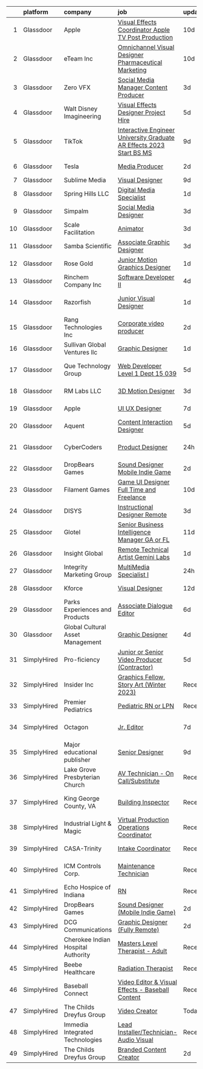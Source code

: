 

|    | platform    | company                            | job                                                                                                                                                                                                                                                                                                                                                                                                                                                                                                                                                                                                                                                                                                                                                                                                                                                                                                                                                                                                                                                                                                                                                                                                                                                                                                                                                                         | update_time   | location                 |
|---:|:------------|:-----------------------------------|:----------------------------------------------------------------------------------------------------------------------------------------------------------------------------------------------------------------------------------------------------------------------------------------------------------------------------------------------------------------------------------------------------------------------------------------------------------------------------------------------------------------------------------------------------------------------------------------------------------------------------------------------------------------------------------------------------------------------------------------------------------------------------------------------------------------------------------------------------------------------------------------------------------------------------------------------------------------------------------------------------------------------------------------------------------------------------------------------------------------------------------------------------------------------------------------------------------------------------------------------------------------------------------------------------------------------------------------------------------------------------|:--------------|:-------------------------|
|  1 | Glassdoor   | Apple                              | [Visual Effects Coordinator  Apple TV  Post Production](https://www.glassdoor.com/partner/jobListing.htm?pos=130&ao=1136043&s=58&guid=0000018373737fcaa67b23d74d174d90&src=GD_JOB_AD&t=SR&vt=w&cs=1_52cee8a4&cb=1664089293113&jobListingId=1008139502844&jrtk=3-0-1gdpn6vvejooq801-1gdpn6vvuj4jq800-22323a1b7e6276c5-)                                                                                                                                                                                                                                                                                                                                                                                                                                                                                                                                                                                                                                                                                                                                                                                                                                                                                                                                                                                                                                                      | 10d           | Culver City, CA          |
|  2 | Glassdoor   | eTeam Inc                          | [Omnichannel Visual Designer   Pharmaceutical Marketing](https://www.glassdoor.com/partner/jobListing.htm?pos=121&ao=1110586&s=58&guid=0000018373737fcaa67b23d74d174d90&src=GD_JOB_AD&t=SR&vt=w&ea=1&cs=1_2078489f&cb=1664089293110&jobListingId=1008139105673&cpc=9908D8D4413DBB8A&jrtk=3-0-1gdpn6vvejooq801-1gdpn6vvuj4jq800-92b3f192d83aed15--6NYlbfkN0Dtmpfj98iB4C0jJJOWen3Era3IQfJzNZ4PFwBIKpo80E20bU78zJ3qEgsYTK5DSPwNM_fAAlETzI9YDwMGIvo0KnOEfMcFs_S5rb6M-9yiNug0eFbtswLiBF6U_sJrgVtKgsx9Tl4lzWVVGh7XLWjkioVDMsn_MH1i-xydWPvQramTELJHIFdh5MriY-qIXfCYs_93ONBG989T84BBzU09rp_PqGsqCW9E5TPLhusqYRaKocl7GXlv9MzMqHIWqHBYv4om6FxyUL92dCbjJajBUAkfZOe7gNw6DynXwhCxSKwvqE8ygIW-ZBGLm9oRhz71XTaMYu7dY4mYhYECcUZ9Dh0KtJiJiaU6hS6qF7tyZbZeFi-zDgVQwK8L7-z-Ds-UdXcF8zvExDVor0Le1CaVL6BrpOoNgc2-XGyE6es-miM1ZuPqeTSrOWmv7oNV0tt4f_hpUWmBfHuKODXqd_OEDL9tSFDtK7pamoQelCL_Vf_V-OuUa6WOi2douRL9yfrGcXzYKfrEJyJouLw2-50i32FYG52gRl-K-IO3zFOcglAT9-MOeEWI)                                                                                                                                                                                                                                                                                                                                                                                                                           | 10d           | Remote                   |
|  3 | Glassdoor   | Zero VFX                           | [Social Media Manager   Content Producer](https://www.glassdoor.com/partner/jobListing.htm?pos=110&ao=1110586&s=58&guid=0000018373737fcaa67b23d74d174d90&src=GD_JOB_AD&t=SR&vt=w&ea=1&cs=1_bb873ada&cb=1664089293108&jobListingId=1008153877551&cpc=0C139D4CAD5A6DB2&jrtk=3-0-1gdpn6vvejooq801-1gdpn6vvuj4jq800-4379c146128630cd--6NYlbfkN0CQxMrQWfeNkG-0U9ETfmofhchil9JqTbxZ7krcXEjnmHXoLnwSvuwup3tNQTu5Q-xMVUTlDu-Pkl_KiMSMPIm3vW5Wux5Em5zbvPNDoQ7YDYpKtsIB5ckZ5LpWhTIghEMqb5FeQXzOY_57AfO8r3jXcB37VXOOIeybCF37rfYzivjZcOb6dtLEMjWgOIvWw6Lp3d1wJ1Naz36OoDIcDvPFz1LmALx9M0lN-xC84Eji3jUK04h2zBsROorQCASKLAFdiUvCGNwxaOHpl0OEaKvtGqNASIJFHnKRchA75UJoDhqPsC-rSB8Op1Av-Q-k58dnHilsjmW6BEc6IpMzAqmPmsO_jJOaVpUW2_EwaNwJtYsTRzEtRMUU6hDkIf1VBgHQvYMjLP1mLGvdAQhh3kydMt0fjweTFGy2QDXhy0c5zbQwN42KYiHi3jtGfbnu81wa713U0pLKXYsRpg2wY1lTzlqG1PcFvSjv715oZUFlQpFsYA9w4I7C2uzusGINJwUusUtxWa3tPugfg-UMPtdy)                                                                                                                                                                                                                                                                                                                                                                                                                                                                          | 3d            | Boston, MA               |
|  4 | Glassdoor   | Walt Disney Imagineering           | [Visual Effects Designer  Project Hire](https://www.glassdoor.com/partner/jobListing.htm?pos=106&ao=1110586&s=58&guid=0000018373737fcaa67b23d74d174d90&src=GD_JOB_AD&t=SR&vt=w&cs=1_98f2457b&cb=1664089293108&jobListingId=1008149797574&cpc=A65DF3A704A48F9B&jrtk=3-0-1gdpn6vvejooq801-1gdpn6vvuj4jq800-08734edc98213cb1--6NYlbfkN0DAFTyt7pbDCC2JPO79CSdi1dIb81yjczP5qsKcZIxgiYm3-7g-689UDqHItQTwke_1iYTX3ZIPK_p2U2SmgmUPBBM1sa_qXvgZ_RYurdh-p181xA1JoYNLkPfGMQHG5B88g_mdJRiIFx_NMvbfZ-lZTnWrzYvFT_WOEZ3HB8NRDM_1XRqp-i4zCP6fVGkVIC5km8hFM8SN520W0XcqnzErIlHX0ac_oCHagfxp1RHlYu5UiAry5zFpdhO-p7kZtV_3KKJroiaVVZxDv5o4M23RbUU0RvdxgYnF_f0oN7ugNONwKA4SIia2kxXVZ0a7r4M_9OwaI7ohi2sHpJN6BlTnZM_7UjoAJvoK5WkxD32avCL0Yk8LX6nFArz0vTRduzj9D-P_FSCaIIV6pnw9R2O3Kv7fOyF1fZlKEExWPOdhelJ9e-FwMk-8G1W0ijKT-vc%3D)                                                                                                                                                                                                                                                                                                                                                                                                                                                                                                                                                                   | 5d            | Glendale, CA             |
|  5 | Glassdoor   | TikTok                             | [Interactive Engineer  University Graduate  AR Effects   2023 Start  BS MS ](https://www.glassdoor.com/partner/jobListing.htm?pos=128&ao=1136043&s=58&guid=0000018373737fcaa67b23d74d174d90&src=GD_JOB_AD&t=SR&vt=w&cs=1_615b763b&cb=1664089293110&jobListingId=1008142308755&jrtk=3-0-1gdpn6vvejooq801-1gdpn6vvuj4jq800-757d300693679aab-)                                                                                                                                                                                                                                                                                                                                                                                                                                                                                                                                                                                                                                                                                                                                                                                                                                                                                                                                                                                                                                 | 9d            | Los Angeles, CA          |
|  6 | Glassdoor   | Tesla                              | [Media Producer](https://www.glassdoor.com/partner/jobListing.htm?pos=114&ao=1110586&s=58&guid=0000018373737fcaa67b23d74d174d90&src=GD_JOB_AD&t=SR&vt=w&cs=1_c2d63549&cb=1664089293109&jobListingId=1008157141520&cpc=2CAED5C921A5F994&jrtk=3-0-1gdpn6vvejooq801-1gdpn6vvuj4jq800-0df4fb147976efe4--6NYlbfkN0BkX03mv_qGbDFMol2YHqLRvzzvm2LmpzMO_FcYL_FtJlnJTzsjtFTdelRG5HbGrIeCZP9oCSI6IqtBs2ruxbz45Pm7QVGA6D9vh0QEizROEDP9zAkUCz75NxgvgT6qwmqzmH6MLRiu-hZ3oij6YkoHDMVnGg3Ss2DeFtr5oHDZSMe474VpN5u8jdWtUamzoBVIxWT_G0zkFw6OfBncJFadIofPNg2YdwVWuEoofRUd32Cnq_x_rBPNUvfkbgbOoryLcp4edqfUYID9wS6iKNHusZqH0lZRBRpX2subDhJYtZ3Db_QS1xa-slSDVXdyx3DsVfLQq318W7tr_JH0rEQ24ZOqrsXxopQoJZfnB4095bwfXN_UU7fQexfCKIe8WS6jQ4bK00L1tdGqM5kLXWYk4Jt-7jOGZz3znAeraGzO4Mq2zATUXsjNrHmCyA1FbTi0L-4HqsRS2d3LKzPPocAqC02Ka2_VdosEa_MZrjvT6A%3D%3D)                                                                                                                                                                                                                                                                                                                                                                                                                                                                                                                                            | 2d            | Fremont, CA              |
|  7 | Glassdoor   | Sublime Media                      | [Visual Designer](https://www.glassdoor.com/partner/jobListing.htm?pos=129&ao=1136043&s=58&guid=0000018373737fcaa67b23d74d174d90&src=GD_JOB_AD&t=SR&vt=w&ea=1&cs=1_57171e42&cb=1664089293110&jobListingId=1008141336581&jrtk=3-0-1gdpn6vvejooq801-1gdpn6vvuj4jq800-7feb6f564a307946-)                                                                                                                                                                                                                                                                                                                                                                                                                                                                                                                                                                                                                                                                                                                                                                                                                                                                                                                                                                                                                                                                                       | 9d            | Remote                   |
|  8 | Glassdoor   | Spring Hills  LLC                  | [Digital Media Specialist](https://www.glassdoor.com/partner/jobListing.htm?pos=111&ao=1110586&s=58&guid=0000018373737fcaa67b23d74d174d90&src=GD_JOB_AD&t=SR&vt=w&ea=1&cs=1_28d901d6&cb=1664089293109&jobListingId=1008158776054&cpc=9DC6E4D8324653EE&jrtk=3-0-1gdpn6vvejooq801-1gdpn6vvuj4jq800-4f2ab663d283052c--6NYlbfkN0DCQGkl4yjBXQKrkxms2b6Fc-bGq20qQYP0jT7C5xLs0oAdPAWnnKEPQa6nstvJMIVMRtrAK5anaKJaafNGs5ZPP5woMHrf6GgsgYSfi-Lgj80o0jnWJ0ZfE2c5MZOMpIaT2sHYx1QvebypAMnBwcgJCKaEVoR6d_d7QvgmYMFy1CfgO_Parcmhu3BCfqfHNstVfLC-8mhj4BElJQZeTTO6-zQ4uwI3nPz9X-4AnzbGqfadZ69YxXqico6HdBleSi3gvMZE2l6Uq5XFdunkmhGjmzSCXXkGaPVkF3l1d5ClkQEiGxUjQD5HnPq08fhnmlWVAX7CXUxlwNJkhsn4K2lYSfTdtRc2AFBCR2wHExiIa239OHiKcU3oTO8nbXnbnFhVlZKNGqtv89kZDhY56ATnLw2wuP3xmhPxSUtaE9YQgcYI7YC_Fb6-vwBXSiQIYQQUEbXITleuZCtqHrLCk6o22ZyKzSdTfdmChws3wLV3O6d0MaUExFy4axPbX35WMW_puRXRP5gqnbarfpHvq8Kp4qWi8mqUtybpQCOLVrKmNQ%3D%3D)                                                                                                                                                                                                                                                                                                                                                                                                                                                             | 1d            | Remote                   |
|  9 | Glassdoor   | Simpalm                            | [Social Media Designer](https://www.glassdoor.com/partner/jobListing.htm?pos=115&ao=1110586&s=58&guid=0000018373737fcaa67b23d74d174d90&src=GD_JOB_AD&t=SR&vt=w&cs=1_9c256984&cb=1664089293109&jobListingId=1008154093263&cpc=F4EED0218A761C36&jrtk=3-0-1gdpn6vvejooq801-1gdpn6vvuj4jq800-8033258d13b4f54a--6NYlbfkN0A5_CZTeAtz3kOtxEKT8EXy2wheS-5sh6-eDUvXGvBqHzlUF1AGTlUbyxKlbFF4E844SRTgHgMPu8KJtz7DIOuGXCAcIho7mbP7KiJebUZzKecYbHnXPLSweYvdGDLdpDb2yy11XeJIXAKSpb7xy560AiPtZ5llt2zy-ZvAJzCHgIXGJgSBQ_bS5uk6IPZjWJGjna4P8pjZnWtK5m-WdtAE-4tZqoPowQhCeEn9h1NjgZkPp3FwOGUGxH_7sBjw5VZW2xuPuRSUgil6n-T0bKCzMb_UjMPA1P9un0WEF7fLVX43xSMRVe31KeTAk3xn71VWxZ3qyeO6FDQpaGc2vAKm8zn7aOyEZDX4_sw7VNXnr3hJVDoAzF4oKbC5ySnWRLojcSBdaBRhx238CXGiC8ylXJB1LMENWzg-kYNZxYs57RhfFro5OurULmXkyBD2l8xyrWB66MT_xAUwStkmd-QLq9PdqtB593sCrYfXPCFw9AUXundUu7rwTAfHTyEKDN9yf3Pf6hwWKarIot_OZwVa5knp7sdwT35HULa9H0cjohOFyJalwyldOHpWlEjZWXg%3D)                                                                                                                                                                                                                                                                                                                                                                                                                                                   | 3d            | Remote                   |
| 10 | Glassdoor   | Scale Facilitation                 | [Animator](https://www.glassdoor.com/partner/jobListing.htm?pos=105&ao=1110586&s=58&guid=0000018373737fcaa67b23d74d174d90&src=GD_JOB_AD&t=SR&vt=w&ea=1&cs=1_8f3eeb2d&cb=1664089293108&jobListingId=1008154653728&cpc=CBEBA1A9D941894A&jrtk=3-0-1gdpn6vvejooq801-1gdpn6vvuj4jq800-5ac7cae2180dfc79--6NYlbfkN0BwfDwoCjxOAsVF6va36C4e5uetzN_UB3xM3zcSb8136W7CUHdTyZBGQ0gKBAkrCClx7S6Y_Lo9o-WzDzkdofIke2lQwvYtaccfsafw6YYcDdy8SAlFZbvloRJHDH0aY50MitcXJRoSG-0dToAG4amo6X_3c7P0OfabLIQk0xFF2Wa5mpLfFgrtKRHzpTokvKEP-lJ3lnv79rQ2Mu4ecz3RPSxDDjuj18jJ44GB7p1Xn-FUg5uuDd8REanJBs5YMxaT5KOGQBMRkmN65TjeAk74kprqTt6-na2SoDb-3O1eU9rYZ29I-6vYpXKTbo4w3rkWXG0ghTfuoNyvnfMuu4lk6d7i9JayAxdCZWvgvbL4OTAGN4JrskdeDA46WwjlC0KRWkWzShkpMDmeT1-_TTOdlokKWTnaj5dTz5cdhSQTtpkmSdI5ltGdgow5BoJQss8ZGHPwTSOFwRtnnmfLxRxDV-_02wJKXIMGja3B0ky6ypwOS2O53jHm)                                                                                                                                                                                                                                                                                                                                                                                                                                                                                                                                         | 3d            | New York, NY             |
| 11 | Glassdoor   | Samba Scientific                   | [Associate Graphic Designer](https://www.glassdoor.com/partner/jobListing.htm?pos=108&ao=1110586&s=58&guid=0000018373737fcaa67b23d74d174d90&src=GD_JOB_AD&t=SR&vt=w&ea=1&cs=1_e143a48b&cb=1664089293108&jobListingId=1008153758790&cpc=334ABAF5D42DC775&jrtk=3-0-1gdpn6vvejooq801-1gdpn6vvuj4jq800-122a8512618058d8--6NYlbfkN0B9r7Yfsmq1dEg5bJrWknERXzKBmO7UocWnp6Z50Xo8NzPq1eoKgHtnu-tYQIQxm2o_SrCwhlZdubjbRM-cBYG7X7k1MBmrVfR3OmyNLCl5MwVu7zlCd8Daf3sGi5GObRcLDgfINdOCMKivG9hACyrgIVx1_4TkBt7CqWI-cv3e6gfYqTMq0Jda98cvSBaY_z7HDtEXq7C6-Qt-kYnZv9FA7TDAc5ajfZwSfwU7W0Z7lVpY_bcNsWlOGvB7_rRqMKPUDBPnDBCQ7Efobx_8w-gyDgm21AAmJJkAKAz1NyXmnFZ1OGj08PKfdS9UUligGnjI57HX42SQw_o277pGaDML_VwJr1mHuHzQaC20mUfjB6j4ACGVQ9yi7MOyMJkVH8h2srXwNbM0s4XC2_HWDSkI3U_5-x-LXQhPv0POMPSJZqivDfT87Jp3OOlWwNCiEsorvbt2DCLcp6EDsrDsbsAMwk2D3tCGjMQqCtclTyxtAGz9wjMou6ay5IfUaxTISTijqBRzCqlf0w%3D%3D)                                                                                                                                                                                                                                                                                                                                                                                                                                                                                           | 3d            | Remote                   |
| 12 | Glassdoor   | Rose   Gold                        | [Junior Motion Graphics Designer](https://www.glassdoor.com/partner/jobListing.htm?pos=112&ao=1110586&s=58&guid=0000018373737fcaa67b23d74d174d90&src=GD_JOB_AD&t=SR&vt=w&ea=1&cs=1_e2e11aa0&cb=1664089293109&jobListingId=1008157920523&cpc=334ABAF5D42DC775&jrtk=3-0-1gdpn6vvejooq801-1gdpn6vvuj4jq800-5c858e4f830d7c84--6NYlbfkN0BkbmWc524n8nBCFPsW3pckO8GOD7n_LjyflpGml71e43gXVlJumHvHKACeMbDDkheIu2Nk5BuWz_Fk_rfatpGch0SS8jfygLn5A0_-AuDzfhwDKts4uwYT3iEiUlzE62D3Z-Dyxq-3jm-9aIaPRGdVYxgnbNELRh1DVuKjIfm6wM1gHJPqSvtCZmoK-1VYT-PBNxfOuCnohMAbN32dL9s3az5CY2yH_nk5GxV3_mWrMvZHiN5MCwqh0s8RSbjyJVXPQFpfJ2vd5oorqAKW2yiyipePbfKS9b8EXEIqceKHe_4evNeXGOMf-HpINjjC31k1XzcWGCoBceFQBDDiJTrL8faXg3v4qXuk3EOYlHyT0jOpxWyepJQ-rxLjtf_B_s0rT-Mi3StBa8SHj8-Ca0Hgxf8WDQdItBnyGMRJWRwXUEX4fa9_zc9Uj_LwSIuUk2vYS2qIt45VzZIcaNo4oy39K6UH__WDMugaCpxHNIs_Gs8qnAELw72SoOJ7_mFluxdnDG43pEo-SQ%3D%3D)                                                                                                                                                                                                                                                                                                                                                                                                                                                                                      | 1d            | Remote                   |
| 13 | Glassdoor   | Rinchem Company Inc                | [Software Developer II](https://www.glassdoor.com/partner/jobListing.htm?pos=113&ao=1110586&s=58&guid=0000018373737fcaa67b23d74d174d90&src=GD_JOB_AD&t=SR&vt=w&ea=1&cs=1_e8ec921b&cb=1664089293109&jobListingId=1008151294942&cpc=56C4EA4A1A191A49&jrtk=3-0-1gdpn6vvejooq801-1gdpn6vvuj4jq800-8f7855bb9224d205--6NYlbfkN0Dg9jke5OYs_Zwj6ej1fxox5y0ndh4lAJ490Efsm_eZDPSK5VrcAqTDS09XN4-CD6Ri7z7VRO5jo93THBcvn4hFuMtYIT8ney6E5JNAvaD4rhexXF5lFA3Vr6DqG7H-bAej9jDezW6ykK4CpiR2MZ1PWL_At_g0zBlbFYIZbFHzCqLPpLop_CYNK38-VcigEjMn4TnTJYtSzNseJQI1fkoaWkDIG-StToB5TQkXQVaBshX22QuUIlwZGrUxevCJU53UfGE2rQdRmUywTHfIc2G3hZX36WU1ZO386h2cHty8stdthHczjww-7PbpDvgGEUbDI5EyfaX_-sCVroHdjKV9fwxDahoKKOvxSG0vTA2iZeC58WV1jtjxxMOCmJmhT06RxWlBDGS_hDeYyfVLLGJ3DmGyiET1Evqzqx7Q0mhWdfMwaYUlD3qhNmO2FuEV8A19YaW2rghaKAdmTx24IaXZ4BhAGj6-qLY2R_NQ8vZjSDyAUdHigHDkpLlrPPYJ2jjw5KOXva3Qmw%3D%3D)                                                                                                                                                                                                                                                                                                                                                                                                                                                                                                | 4d            | Remote                   |
| 14 | Glassdoor   | Razorfish                          | [Junior Visual Designer](https://www.glassdoor.com/partner/jobListing.htm?pos=127&ao=1136043&s=58&guid=0000018373737fcaa67b23d74d174d90&src=GD_JOB_AD&t=SR&vt=w&ea=1&cs=1_290c3bee&cb=1664089293110&jobListingId=1008159389225&jrtk=3-0-1gdpn6vvejooq801-1gdpn6vvuj4jq800-14196831d8447b62-)                                                                                                                                                                                                                                                                                                                                                                                                                                                                                                                                                                                                                                                                                                                                                                                                                                                                                                                                                                                                                                                                                | 1d            | West Hollywood, CA       |
| 15 | Glassdoor   | Rang Technologies Inc              | [Corporate video producer](https://www.glassdoor.com/partner/jobListing.htm?pos=120&ao=1110586&s=58&guid=0000018373737fcaa67b23d74d174d90&src=GD_JOB_AD&t=SR&vt=w&ea=1&cs=1_a66dc04a&cb=1664089293110&jobListingId=1008156347355&cpc=9908D8D4413DBB8A&jrtk=3-0-1gdpn6vvejooq801-1gdpn6vvuj4jq800-5ba63eb5d2d45e14--6NYlbfkN0ANV6vhv13HdQGNXQnorD6kniinpLUGmY2Ci--_WsrHuYRektBkEoQSirJE96eI4WV13toUH5hcT9SUN8VqJu3IqwxQ-fyAq7PXQtyfPoQdffp8F2mcXqx1t7t6yJGd1CQY_qM11SImJLOwR-OwIjOQHuIXYx3vmIEy3IMBRlX5Q_hx6noC80l6Kh8eQtysmAHOWrxWMfD_N8W6TJW8HFGqnpdD_4wa9W_L_hU6bm9-tyx5AHTN033knMSIBmnMcqLrUCZn1DDs9ZvrItAWEb83nD-OEHyqx0TxchlMk3XGpOJQGVSphRqTYFu5IVql2d4jvfnTN7S1KnYWS_HgMAUujdP70aF8xIg2_tVvLH1ncT8fYTAMEnGoSC1m4p_norCTnL0_Sw-Js4py-9FT6VH_wULJZgW03wHZ_v517-Y-xGgnTtHyLxyaOUTiTCpD3RPGDMsIvLRSYzeKLawLwEArIpwNx_HEM6vS2R9FAWKXJ7otczUbZqQ_cs__kRHqEck%3D)                                                                                                                                                                                                                                                                                                                                                                                                                                                                                                           | 2d            | White Plains, NY         |
| 16 | Glassdoor   | Sullivan Global Ventures llc       | [Graphic Designer](https://www.glassdoor.com/partner/jobListing.htm?pos=103&ao=1110586&s=58&guid=0000018373737fcaa67b23d74d174d90&src=GD_JOB_AD&t=SR&vt=w&ea=1&cs=1_1012a558&cb=1664089293108&jobListingId=1008158433157&cpc=AB6E7ED505984E67&jrtk=3-0-1gdpn6vvejooq801-1gdpn6vvuj4jq800-b9ed312c3ff1f291--6NYlbfkN0BdDHiSlq2TKVYTvK036ioTcRDjelCKzvFOpLFiF--0iYywErtz7uGZaHCr1QInpCnwfrdhIOgQoQcveZc1cSbpX9gR9mroHQOR2RaMpZUhFTaKHYPI7L7ev7BO5XzSOE9_ns2EVBf390tN8Bw9D6mhQCRcWODoCcHBur3f5ohrcPemP25HBzDqAYS-m4ujm4rxE4EotepJ4DKRoBg2g3p3Mno2dYwuA0EiUxt0u56d-0n5WxFWGlJseWqss3GpGiZjZrZZHQstWav7xK_7aCn8aYSRTfxOMhhGpvupf_r_n5Vb27vboV9ep5Mb34KIlcW6kYGmb6yOv9Maldu2vPd07IsajE1MQ49PUtHZs95jgigfYNzikfyfoopGho_tXeh2bV7UWzeYEHraO5AYZupeW7caifFy9bSIeeIfZ5QPDWgzk1gVga8WEZ-vNParz0ztoczbC3oszRhxnXRozZkrqKvLWeCaZSCLVQZHJ6kkZPc0zcoVp9eLGMv2-JkgHCYAtGDsmOMlAg%3D%3D)                                                                                                                                                                                                                                                                                                                                                                                                                                                                                                     | 1d            | Spring, TX               |
| 17 | Glassdoor   | Que Technology Group               | [Web Developer   Level 1    Dept 15  039](https://www.glassdoor.com/partner/jobListing.htm?pos=101&ao=1110586&s=58&guid=0000018373737fcaa67b23d74d174d90&src=GD_JOB_AD&t=SR&vt=w&ea=1&cs=1_5383cccc&cb=1664089293107&jobListingId=1008148845867&cpc=F86FB55FF2FA18D4&jrtk=3-0-1gdpn6vvejooq801-1gdpn6vvuj4jq800-13cbe6b1793cb134--6NYlbfkN0C2ruSLbldHgJRxGqX58M4ekFWuaOJ1Xy3nZgzYPyc2K8SsvUP-IilM1SNwiiwel2cItGXdnLncDAigTXxBXFoOknd19PT4mYKoR2m7-R55vawjbOgHB99ntdwHaFoI3UiLBU58sq3Pk-akduJi1wp4KftIjMCUSt2IScfGJ_feQu10TWwl7Jnl62_O2xSIEwo385KG3EDFzONBUlWmwd8F1oTfNzja4pc1aiWH5T2MwQVYB6yux8DyLwYR0eek1ZmannWaItXCuka_E2XuDAoxVrPx6EYD7cLnH7o08kjNVdE07lkxtC0OzVc1d2NXNoiGnSLtUHfi4TxHwUWHZsaPIGe4Jkgza8vZemW_x7Yv1lFu5eMX0TEWvawxBVhkgzHM5jYeE4kr-WsdUHUE0TdZ4BQNb_ByG5cjmgZyxVidPozw3sWFps3UbNPFlYtmfDWziQOjPgpBlcUDI6k0tGay2H1HwxM7LDanA8mtcidTbTSB3TYDIFejr1zDiFNs9SGFF6E-VvTG6480gUNZu_Htf6LDI5qXmxE%3D)                                                                                                                                                                                                                                                                                                                                                                                                                                                            | 5d            | Fort Meade, MD           |
| 18 | Glassdoor   | RM Labs LLC                        | [3D Motion Designer](https://www.glassdoor.com/partner/jobListing.htm?pos=102&ao=1110586&s=58&guid=0000018373737fcaa67b23d74d174d90&src=GD_JOB_AD&t=SR&vt=w&ea=1&cs=1_c6d9fb42&cb=1664089293107&jobListingId=1008153792721&cpc=179A63ACDFA89555&jrtk=3-0-1gdpn6vvejooq801-1gdpn6vvuj4jq800-982acaacab289abd--6NYlbfkN0DAwgduWqBP7ymGN-lTADpinz2i-23XbRAyg5ywqS-MDYgqLdDcrWlkARbyG98sttjz1nluBIrZSfFlfgk_vLjXJyLm3eoqQOavkXNYzbdE3-ZQzSgMgGT0BCxxHOVnMPOLiT6kaUBi15lig05eE1CwSaS30BEqkKJveSGJSQZcQNvuNMMsdpvO7uWAirEfuO4DMS098cHk7tnuFLeI4HTSp7t828CoToym4NqWuZicM41DQOuQCI80M-34iV2XRzqSFTJA9fvruEgQGkyC56qf-YUs2YW276zQ7aUvQ0ACcRXi-ds7GL0VnwsFhISXFtm8N-GDx53qST-W9JRthmumlEyvQAopc6r60i3AalpvPkviNW645w3VkG-YcYmzs8TEGiufAGc8S3wydEw4MYYnO4-_21m5hGXiSR7nwByfkvFTkL_7D3qxtdFB9_Ijxi1WrIGyxSXO-4CDy6_e7FYxsk1KFwxBxMg2RAUDatC17ddYP82GId2uuBgoBG6W1aB5RKEdwUrxOvGHmJChwcXH)                                                                                                                                                                                                                                                                                                                                                                                                                                                                                               | 3d            | New York, NY             |
| 19 | Glassdoor   | Apple                              | [UI   UX Designer](https://www.glassdoor.com/partner/jobListing.htm?pos=117&ao=1110586&s=58&guid=0000018373737fcaa67b23d74d174d90&src=GD_JOB_AD&t=SR&vt=w&cs=1_16759752&cb=1664089293109&jobListingId=1008146232570&cpc=AC285F3A3ECA6BB0&jrtk=3-0-1gdpn6vvejooq801-1gdpn6vvuj4jq800-10d876441d9dbc59--6NYlbfkN0BvKrLyj5gPmtZO9T8euul8TCxuuKNOtzRJOomxnwSEodTz2Bc-sPZl5OJ9R4TJsNdP1LrRDE0KT8JEjveg7rgr2XaFdWdHk3lIFAJ3qXp8x5UW7eSBwDM-TFrC0_xx-L4h4jIwPYhd4pmUXRU2P9eVwrXTp1SwOBEBCd69L-RUDu0BrHEbDA0f_lJhn3SzTTzXtBWJd8DqjrxtdWrpEuWUQRLVnffW_UmLHVU7flk_D2qRu7ZlzauIyBojMfuEfrJYgoGoWbVRNr3irh9IHei1V2fDp-ZPIKDf-1AaCz7zAYSV2XsGcbZaL1WuTbeDd6lql_OhiYWLYEmt2yUZ9wEMkYeXSPc6zuHjNFGUWqBMBW6Nz8aZmAWqrVJSqvflLRkrZ18ZzobMSdPpqtG0SbnWkuSdtyhk8d1q-6LDrSSpv8559RaVNZfZi6YRM_x7fpFvGpYZVqXaklXgad2GbAKC5_uLOuLMu6oqZf4W2HiRSuaIqfBDeF7OIYYjUNCtcC7jsvdmsyOvPTUd-eTn7U798WtFWymUH0jm-nYac73-5PpXcSoXRUDUJ-tWHs1mF9Dii04YGgppZAaso2FVq6Irk7KY88EMoIFPm8qcOSBySUpaN-cYZInpV6HnhGEONlVm2B3z4anw1vhZLFDQtdOHel9G26XeNqDDTznOCijZXoI7aIu_jaTDjK1XD99xV4uCNiWiYcdWBGQYSnYIdczlbZ6jrlriNsNvJNNQCobSCEqjJgfXnjTfIMHXQKEWN07dDVfxYH0pEHN4FqIdpOyr1oOJ5R0o_GOrLFK0yOtnJvD3CFXePT3Dtu3lTuImilGMzvZWEa4FH1AhACd5Wxx9jQ7GJk-MJy1Kgwf9ji5iFrRXFd9tyoVDQdT7pWTHC3k7HeOA1FyzuK93O804vh4Ou0QiRx1UBhTpYXdNEw9SN1wS80-Y9h0Y2Uih6q-ypqk%3D)                                                        | 7d            | Culver City, CA          |
| 20 | Glassdoor   | Aquent                             | [Content Interaction Designer](https://www.glassdoor.com/partner/jobListing.htm?pos=126&ao=1110586&s=58&guid=0000018373737fcaa67b23d74d174d90&src=GD_JOB_AD&t=SR&vt=w&cs=1_d1ee4560&cb=1664089293110&jobListingId=1008150097125&cpc=3BA4CE39D5B5DEF5&jrtk=3-0-1gdpn6vvejooq801-1gdpn6vvuj4jq800-c038fa1d592be6ca--6NYlbfkN0DMrcEu7yrtATojKJA7cEzGQ3FdRGWLh0CZQInL4ECGI9gD0Wolx9R2v-Aex0-GK04vqfpt-EPEKDuRDf0UrubN2md1ik2nxHBMDzlSexU8euFO0tfqoQXbgsA3R4-Je4HhykKv9Majd8qnWelmNE5KszsJkY4NJg02MfoQN69XDOlMGPEiKjLfNhhcNxLXkhrEQrGx6Gnywo9K_FRMC2yJGlTqN6kQUWBtgRfcJDVYfsDJs7nUrE7kYekatjuD3BwmXsLmFiXGWxaoWfORgzb96eO8Iq4hbni2-hi8YjfG1nE_kjVXDBrZ3z-UYGTqDBU3lID5nsNk13cb2mumsuZNqPY78RbDeW-kB9ospipkGXkmHr3JbEFw7E6FE-f6seO-2sKrOLof4WzE5Q0vfnwxHoj4AfCSkpmWGvDlimkrv_XzLHmWTkpEoi-gqlrB6ppVH5WhAx6EJQ%3D%3D)                                                                                                                                                                                                                                                                                                                                                                                                                                                                                                                                                              | 5d            | Atlanta, GA              |
| 21 | Glassdoor   | CyberCoders                        | [Product Designer](https://www.glassdoor.com/partner/jobListing.htm?pos=119&ao=1110586&s=58&guid=0000018373737fcaa67b23d74d174d90&src=GD_JOB_AD&t=SR&vt=w&ea=1&cs=1_8e6e4902&cb=1664089293110&jobListingId=1008159796050&cpc=6FC5BA77C9A4CD78&jrtk=3-0-1gdpn6vvejooq801-1gdpn6vvuj4jq800-3e8d186d4448b3ca--6NYlbfkN0CpFJQzrgRR8WqXWK1qKKEqALWJw739KlKqr2H-MSI4eoBlI4EFrmor2FYZMP3muM0HNsXNm02AZ2y1XtNWqopAzHV6vQFeXN_IUuwJ_mhRWEKvgkNvmA-LNcAiB301oBiXmYHDybFYbA55aL_HbOSqY1Mp2gO1YSMBJoySJA-TGsClI9_JTnWOmK9ZgX8myQsRdNZHXgVnOh38mYxixgz9WCQY0v7cca3d3IHbUts2VA6_D9hJVV0pApCwk3jpCd-qjgnB7gakaa7lXze1GJYNtKuupuJ2BfpKesfoH9QHcUV67P0ISSpIf7qmWrEQ7P50-ZHOEjJFVbo1pazMs2px-GESsshlZub6Fh1zlJniNwEEK27HbMDqwEc_gr5dX4zBcVtMSm_XR7mmxr64yBf_Tsm0zFFyrnqNXujp5WcK8WXRfmQm74hRnhaE2n6LdzsoHh2wzbwCPiLVoCg7VvRILGaI0wmjIGUNM_yG7ubxOr8wvqI5nQdAXTR2K2G1uq-JnJfhHd5uVq_mO7pL1SoclxVe6i-ZR5G4JAfc_rb0HFCtCEo3E9sjSUVrB1vRf2kvhjAabDdY-2fO0lvzMpfym_l3mMQ9lMs_6mplQMFI89DeTv0E_2hJLY6ZCZgIr_dQiZmF134AiQd6CEWtdSO14TUVwzgkrOKaf8VwBGExXw_vqvVBMkv-rG9N5DWhieHtosgBmloZ4ExRsoy1lRPtHWngEWUZAwAWo47QuZQzxd5phsHryNxkWxUS6wM5hEcFfvnFNVJxCDPRCn-vPsHGxu4UJdj_4rRqEJipb1waDpquXL3xj2FpOY-3tpg2UmIxJs-rSYgag9K1ta4_SKG9UDRSfyB3uo_yegF-UHHZ7dIhJHD3sNXaTOOY3jNbBjkc5uksCu69qPegrF6aGEOuoqqIIhHfc59ECFIFIWHTBHgu86CklPTrN5ulD75iupcM6z-uAhWLBnL-NXYBmtVh3gHAG44OSeQQ9rqayFfITzXa_os1slHM) | 24h           | San Francisco, CA        |
| 22 | Glassdoor   | DropBears Games                    | [Sound Designer  Mobile Indie Game ](https://www.glassdoor.com/partner/jobListing.htm?pos=107&ao=1110586&s=58&guid=0000018373737fcaa67b23d74d174d90&src=GD_JOB_AD&t=SR&vt=w&ea=1&cs=1_7555285a&cb=1664089293108&jobListingId=1008156551199&cpc=9C2286EA3771AAF6&jrtk=3-0-1gdpn6vvejooq801-1gdpn6vvuj4jq800-e000485cd2db04a3--6NYlbfkN0BTy4Vq3kUv-8E8fBOrhZt-7WJQYqv7u2ur6JnxlE7nq_aQtV-qQ9P-F7lfPTExQCKIpCDlC4Am6tHb_XRGt3gN7hT3WEgRAVy-FWbT6GMcuzzJyiehWziTD0BOpU5s7cYKhcVCjcXptGenQlmHgNO3sYwXqL00uzQ3FsSP0D0dv4eATvGQvuKlxq8S9MCSY2bM60Dq_jT_Lhr7bRPLpkRSXrAe8399IOif-BBdQIbpk4WS5W_ENV8sjfJsdB5nLpWffYWLJUrCAaMUkCcE5dQDdvKb37oNBhMLK6EToQ2QE1nzn3CDxN1TOGbefxOveDMS_u9kmdOXq7C0g5BSFF-uxYTgVGSfg4htxzGAgnuuky45nIOQ5Ps1HsnCpwdYU0oEp962iUWlrd3U6SadcYGtLtHVlH2h9PQCuYdO6LSfRE8tMoAJYNOByknKcwWM7GZnK86L2nSifBMrM9Dl1xLbqCM_VG0XYYtiyZsEjK4aRzjJuGctj3pRXTBUNxSOWz1DI-nQWr5_had4hjmjW_83)                                                                                                                                                                                                                                                                                                                                                                                                                                                                               | 2d            | Remote                   |
| 23 | Glassdoor   | Filament Games                     | [Game UI Designer   Full Time and Freelance](https://www.glassdoor.com/partner/jobListing.htm?pos=116&ao=1110586&s=58&guid=0000018373737fcaa67b23d74d174d90&src=GD_JOB_AD&t=SR&vt=w&ea=1&cs=1_91883ce8&cb=1664089293109&jobListingId=1008139413027&cpc=654405A9B1E0A9F5&jrtk=3-0-1gdpn6vvejooq801-1gdpn6vvuj4jq800-d7ff11d2b7d50e66--6NYlbfkN0CIHMGocNKd5hoXLwwKXhS247lQakt22NtwViB8HW65UJBlANfwi6C3JEcXkeSZp82NJED8pFK6BEE9dw1Qu9RHlVjXThT4Y36AGCyzsHEZog1PsWH28ZqrjAPEchGoO6AUXltK_d2Q_uNcY-lISdmH3rhiqGJjZxWZx1yRzlw3fl2rVe-mNTlpqRk3OBcre5IHsxF3Q5ltHXsTLllOtMXHTFh3OU1NxGaL_5lZw9VBM8P0WSM4mb3DxGVuA06fHbNGLi8JE3veyUHWIDsTWrqtNbruPTRuGtvwIVrzbt4W26WPXo0ADo_UUDE3jZWStdJoq1pVMzRtTDVzL0FpJYnqzA19XgtQhV03DIEMpwBSTTtpn1vN6BktaEGciLJP4SJX4oM3p820oPmJdZ8hDJ9b88AGu9xtQhgL2rmdLYFRX72G3IjC9COa3HrjpIH7c5I8C6-A1cHr-fhXhPMNlV5z)                                                                                                                                                                                                                                                                                                                                                                                                                                                                                                                                       | 10d           | Madison, WI              |
| 24 | Glassdoor   | DISYS                              | [Instructional Designer   Remote](https://www.glassdoor.com/partner/jobListing.htm?pos=122&ao=1110586&s=58&guid=0000018373737fcaa67b23d74d174d90&src=GD_JOB_AD&t=SR&vt=w&ea=1&cs=1_c87f7a7a&cb=1664089293110&jobListingId=1008153486611&cpc=3BA4CE39D5B5DEF5&jrtk=3-0-1gdpn6vvejooq801-1gdpn6vvuj4jq800-b041b02f590a4fe0--6NYlbfkN0BTYkY06FZEdAAtNWO-eDAfNklmfZymsMF6eFRONl7rAMN5x_2sHrqXfWPo9rHDxSPjcmfg1-8TVV0Gh4TidfoM1bN4IkpMzcBvUDgw55Z6trIyikOITBMAkOxFwdjJv1UnwsYIMQpgI2jY5P9qyo1JFUZ4ikSA4VcAT5ziJRTwbIz4v3eHDOqxtf2ahuZr0I2A63Kl80mHTzPh0l84haI8bdjzAgYI4SHZ3gd1W7qmMx6pTbokzgbmy4pv9zDr1VNRY5LsbQ39zvHIcgcj1gJcrJfG2GbyErrATf-zp9jkAkln0QmBI2JtBj1xl3l7vYiltAmOLq4Nyye5p11oW8Y7big-RPgi_6KKLTPGb72UV7ZgOWAY5GGtjLwmZBhSCUXOxI_q0nlHa8WNA44bGtz50tEFLILIaF3obD_JXhFee1BpUmZSiBwKY4ogXKJTvhP6mmU89b-occk5sSDJY_TGpwabAAiRwGxsLKVNJai_QLn6V0FIRyLN7PniEoSyA3Kkgbl5qQQ6fA%3D%3D)                                                                                                                                                                                                                                                                                                                                                                                                                                                                                      | 3d            | White Plains, NY         |
| 25 | Glassdoor   | Glotel                             | [Senior Business Intelligence Manager   GA or FL](https://www.glassdoor.com/partner/jobListing.htm?pos=124&ao=1110586&s=58&guid=0000018373737fcaa67b23d74d174d90&src=GD_JOB_AD&t=SR&vt=w&ea=1&cs=1_984248c8&cb=1664089293110&jobListingId=1008136569798&cpc=C4A69CCDBB3B9599&jrtk=3-0-1gdpn6vvejooq801-1gdpn6vvuj4jq800-f6a6546099cfa914--6NYlbfkN0AHt4n_Kd3AD0gWGSZbfdNPfFEtyPJDPwBacocU8oa4KMgYMdO-E2bXbUttnvS2UpqaTY-emlhSgJvgUA46gr80Kd0_DT-V4--y3HOiAGYSmwPmKVyuqwIwrLiaJbdhm9jTfPo1whu3cYGWHSfzz-jt0IgKxCOCjEe13aaAPnH9HAaxr0qZaJlTQ0fjoWDKg5WXjF5Xpr6WxSxH__JwHquuKSvou_b8LnzR80JYfXBnhnBKdVbOMKRKxa_8gfjcayW3KQXHAfIvlixptSNTCZ5Pt5SH7M4ubbvMTr0cHkly5U7tSvV20avG_tagNdlAGnF0AIFSIPUdXQx3lxNRi5ks7cksdx1wf5l4YAbL3U7EchGa1adXybT3YY4ePd61jNt1pDED0sE13YOeShxIea0cjH_k7fcJM6keZBXW4iYq316gQM5IgMspESUuczN8K2VTgOFOdJosBjr6eTxJgaT8nXdAsYxLTA3oGdklhqFDgt-FuyjRn5SYOAHo3U8R6XnXS6HWLK4Tk1YNuTnVK_f3LpxxssjWoarrLNUd7vavsw%3D%3D)                                                                                                                                                                                                                                                                                                                                                                                                                                      | 11d           | Remote                   |
| 26 | Glassdoor   | Insight Global                     | [Remote Technical Artist  Gemini Labs ](https://www.glassdoor.com/partner/jobListing.htm?pos=123&ao=1110586&s=58&guid=0000018373737fcaa67b23d74d174d90&src=GD_JOB_AD&t=SR&vt=w&cs=1_c892cf43&cb=1664089293110&jobListingId=1008158506654&cpc=F41FEAB56D215062&jrtk=3-0-1gdpn6vvejooq801-1gdpn6vvuj4jq800-bc1fe267607d7472--6NYlbfkN0BKkHZu3wF05EeDimN_p6sYpKCMArvwa95YdH7UpkaBCqc7l59ErwqcyE8VoIfttn7mGzAF9s0MCrVNtFYMZhXgXXvmY45VRUM_p2PEEESHc9tKlhFRV4GJfQHS-UfPKXVKQ1He407fAsyGt21to5VaSOhB4prHNtqlWRMoEuPNZ8GLuO0BNuCTwaNGv2nbtyYjk9iZfdCFhah7NqlyYyONgyZmz9SnWeiZetrOHQuitT3A6jkeSkHWQ8FlVtIinf1PK1EAEpj7Wv4MrgvTVpxsGwEkeapuxlIKX8_Cf8trgerrgRTFRB7cvVVVNDEol8TDPkIrn4DEKm3bh0L8jeibxpXxAgQK1HaFyc-FCVsnfK4u0cK-2LSk_ko8e12L9WMTnGkxeRyx9lC3GB7nqE486TAcOnKxn1JcSkE2lE1cxcEBP7pLURGtt0dLP2DoUh6IKtJ8_j-nXFXROSDXqxucwOnzVuk_Nt9odBSuWhHUZwCpZrByKdWvwlm9S8i4FDY%3D)                                                                                                                                                                                                                                                                                                                                                                                                                                                                                                   | 1d            | Sausalito, CA            |
| 27 | Glassdoor   | Integrity Marketing Group          | [MultiMedia Specialist I](https://www.glassdoor.com/partner/jobListing.htm?pos=118&ao=1110586&s=58&guid=0000018373737fcaa67b23d74d174d90&src=GD_JOB_AD&t=SR&vt=w&ea=1&cs=1_efd2a087&cb=1664089293110&jobListingId=1008159747547&cpc=9908D8D4413DBB8A&jrtk=3-0-1gdpn6vvejooq801-1gdpn6vvuj4jq800-9ae2c27d026216a8--6NYlbfkN0AE4gbs21kxgFQhdrCiejPYbOT0pMJ9bQcPy_VnXi7Xc2J8SbNzzOCAGeUeZCTzfPHWYOJqDg7BWddu4c0JSO3AonS9pE2xkHIoxS89nNEpIOXYPF9bApBzssHWhh3gJiN3qDU74cSb_nvgKqmVr2aHAaXOGItLUvVUlbDYHpjKVqveH0zs9YyLSbKCV9dppNoH6B8BeVgTyRm-a6fYBEKJi-egKEASEVeS-5feZjyNzksvngfgEFqy3fKagdSWrA-fN6aHQMl3wnbpr7GxEUhliCTcI1BKEZWB6R90w8jFP0C8hUlTu6pR7P0i6v56B61-x7QfWTx-ccaenG4qTR1hEc7hcuCQCjR5nXd74gWjUgJfxnLnWDueAE5d5ATJ6AtrtzXoAbHcb7o0grBzlZ_ipHebAkeNI1TSLOJr6p_OwfDEAr70P1BgFl53Qep4mtTY_s0wy7wnitnSD7baQKOgtW9j8pd0qyuKrAKbJ_h9qA%3D%3D)                                                                                                                                                                                                                                                                                                                                                                                                                                                                                                                              | 24h           | Phoenix, AZ              |
| 28 | Glassdoor   | Kforce                             | [Visual Designer](https://www.glassdoor.com/partner/jobListing.htm?pos=125&ao=1110586&s=58&guid=0000018373737fcaa67b23d74d174d90&src=GD_JOB_AD&t=SR&vt=w&cs=1_4154d0ef&cb=1664089293110&jobListingId=1008134256464&cpc=8795CF9063CD573D&jrtk=3-0-1gdpn6vvejooq801-1gdpn6vvuj4jq800-8991b872bf384eae--6NYlbfkN0C5IatSLh_Ak1q39eQQoPIxD737RW9NeiYGvIRXkrLjEBkC4LI6KweFWWPiS1PvvlzCaJ9RnQd6H3a69MD3unVk5t_I0LnVjOr0Xt0--jvcRF4KNOkw5rYqbtXmEXSXaEGB4puYV4dPttxeLyiKbJ6B4GpcXDEDfLS0atYi3rl467kZU18bncRY2CvjkIqp1O2VWyFFbH8T93cuynPcP1oHlxkAY71ClnpclNy6VLfVGUIHo9iUVFJBOtNG_h36HOXMXgnlQFwtm-lZoKgP9xysdHBBW7y7Ve3XMGRaWa50mtGfOeZRy3_0Kxr48831_pyp9zdVrMx46lPG17JhsG4zpeyI2UU61p-x-N1fmQ-VAP9IhaqM1MKcq7haGsj-ck5fYbbVVChZhGAoULjZDBBl4fBoSSnVj0EbWQ0R6qf_9rhLHE81FVIkGGDWPJfYGSvdMTMlppCBhMf9Kbgv8MCY5ZygFKU3XDl-psRCKbhr9CWZNARu7hZt9h5Q5_osySjaLtWfwwliUwhlL4OHs22A0F0CcUo13oDQNLEnLVtucCSqxhZoTtidv0c1MBSYqDe5MAOgqaifb9B8dtwMU1lG7g3Y9G9q8k3jUK6lNlK_IA%3D%3D)                                                                                                                                                                                                                                                                                                                                                                                                           | 12d           | Raleigh, NC              |
| 29 | Glassdoor   | Parks  Experiences and Products    | [Associate Dialogue Editor](https://www.glassdoor.com/partner/jobListing.htm?pos=109&ao=1110586&s=58&guid=0000018373737fcaa67b23d74d174d90&src=GD_JOB_AD&t=SR&vt=w&cs=1_ceabc37e&cb=1664089293108&jobListingId=1008147927584&cpc=9DC6E4D8324653EE&jrtk=3-0-1gdpn6vvejooq801-1gdpn6vvuj4jq800-3ee722c8cbfd647b--6NYlbfkN0DAFTyt7pbDCC2JPO79CSdi1dIb81yjczP5qsKcZIxgiYm3-7g-689UDqHItQTwke8ZniEWZjHTT6tUM23Ei4meInjPBi-M9eAZnm62RfpR8DjnxyGe8_Gr9ZUFPjNfhkMAY6adtcpcBv51KozyYNunr3xOUAxmCtD_QZsy0XiT57wOFHjwKk4wW6hR-MP2SbsJ6SLhsZAJRsX-zq7BxEmQJjyJjv5LV_2Uk7LdnIyy0E-ncwmZo72nwImNGunFkXggbwdaJreirj7kIcdqbs__dY5MdFGxccghLI48ELuG17evAR6S8c-2fzmk-cQX2DESu8C3TlDgoF-Q32hYoLayVQrePybwL1mYzTpmRPZS0dBlXNkgutEeldOPXu1SpfQ_-H-eBT-mvs1Gf71tc9OwNzPZFVF02qJSbxHf1brfUt7XM_6mqbNwS7rF2V0jhk0%3D)                                                                                                                                                                                                                                                                                                                                                                                                                                                                                                                                                                               | 6d            | Glendale, CA             |
| 30 | Glassdoor   | Global Cultural Asset Management   | [Graphic Designer](https://www.glassdoor.com/partner/jobListing.htm?pos=104&ao=1110586&s=58&guid=0000018373737fcaa67b23d74d174d90&src=GD_JOB_AD&t=SR&vt=w&ea=1&cs=1_0465058c&cb=1664089293108&jobListingId=1008151583814&cpc=A356F292FF34F670&jrtk=3-0-1gdpn6vvejooq801-1gdpn6vvuj4jq800-a8608e93b29d0f7a--6NYlbfkN0A953Z9EfJZc5Z9y7Wb0NkuJO-5BBnqXCJSieP3bN3oT0yhRhApRHWss-02ITflsbFWB0fqs6WQDVhYpeD0pG6c5u-s_tAr-HTiSoUjKHBh3LbukgBXbBS15j394IIVKngowq0EXsjggGsCg4L4q1fNv9YcEzP6U68457clGdDcIN866UDsekonf7AR4mPbxW2ZMAMECPaTki8htvCJKU0f3hUGHfz4m9Or0hSuuTS9I126gyYKq6s2WtoK6Qs5pcTBpps96y5bUpyvMqBEht5wkz5YstjhNVww0InzrnQ9hfQz6Tk7s1w_q_wFkzHXc-PZuYyFr7DbClh_HOGwR3Rao8Ezyk_-Cgp3u7KcKcvYwPuKtf7yokuJusBkGIGpk9xng0wTazgy00fe4cI80ofcHnOSdBxVbbuW90JL-jrROsOVFh2PMe41yROYRt9pBl0CpIUMuCtI4RIl_DIjEmpIqJ4p50rC9PlU2Z-lpAFFYb43l4pKQBZoIHI5uOLWs7hzXTH7ygH2gA%3D%3D)                                                                                                                                                                                                                                                                                                                                                                                                                                                                                                     | 4d            | North Adams, MA          |
| 31 | SimplyHired | Pro-ficiency                       | [Junior or Senior Video Producer (Contractor)](https://www.simplyhired.com/job/WbrXA1OcNhXOOPSYM2vQ_YRUUcIoZoUBYEM5cdG8xrI1cdmwVz0yog?q=visual+effects)                                                                                                                                                                                                                                                                                                                                                                                                                                                                                                                                                                                                                                                                                                                                                                                                                                                                                                                                                                                                                                                                                                                                                                                                                     | 5d            | Remote                   |
| 32 | SimplyHired | Insider Inc                        | [Graphics Fellow, Story Art (Winter 2023)](https://www.simplyhired.com/job/Z8Nxxa7xyDnCRh91szMIBfSb5HIg91t4vrLoNsWfiJu_iursvPPt5A?q=visual+effects)                                                                                                                                                                                                                                                                                                                                                                                                                                                                                                                                                                                                                                                                                                                                                                                                                                                                                                                                                                                                                                                                                                                                                                                                                         | Recently      | New York, NY             |
| 33 | SimplyHired | Premier Pediatrics                 | [Pediatric RN or LPN](https://www.simplyhired.com/job/hiZO_C2LGc0zns5u0CW-LLnu5Swqdiw0NjSlTtVu9s4UcT5aPRZe1g?q=visual+effects)                                                                                                                                                                                                                                                                                                                                                                                                                                                                                                                                                                                                                                                                                                                                                                                                                                                                                                                                                                                                                                                                                                                                                                                                                                              | Recently      | Overland Park, KS        |
| 34 | SimplyHired | Octagon                            | [Jr. Editor](https://www.simplyhired.com/job/g2TaIUgyLRG70HAf92SGRzLjWcg9whtLZFpQbE12-MgR87cxEWoL4A?q=visual+effects)                                                                                                                                                                                                                                                                                                                                                                                                                                                                                                                                                                                                                                                                                                                                                                                                                                                                                                                                                                                                                                                                                                                                                                                                                                                       | 7d            | Stamford, CT +1 location |
| 35 | SimplyHired | Major educational publisher        | [Senior Designer](https://www.simplyhired.com/job/tVEL6zK_SehKQRaXftqRg9FLV6MqJ59VNOKZPO0_fCjFnBGHpjWtfg?q=visual+effects)                                                                                                                                                                                                                                                                                                                                                                                                                                                                                                                                                                                                                                                                                                                                                                                                                                                                                                                                                                                                                                                                                                                                                                                                                                                  | 9d            | Remote                   |
| 36 | SimplyHired | Lake Grove Presbyterian Church     | [AV Technician - On Call/Substitute](https://www.simplyhired.com/job/tb9Lp_96v5nuqnhe0ZYtbeKN6hRlb-jVRHz1dLdsFAKeVM_Axvfv9Q?q=visual+effects)                                                                                                                                                                                                                                                                                                                                                                                                                                                                                                                                                                                                                                                                                                                                                                                                                                                                                                                                                                                                                                                                                                                                                                                                                               | Recently      | Lake Oswego, OR          |
| 37 | SimplyHired | King George County, VA             | [Building Inspector](https://www.simplyhired.com/job/ac0oZafgvW7oIu_DwrJkxNNJLWrTtf89obZQAIY0Sk06R3LM9mXCiA?q=visual+effects)                                                                                                                                                                                                                                                                                                                                                                                                                                                                                                                                                                                                                                                                                                                                                                                                                                                                                                                                                                                                                                                                                                                                                                                                                                               | Recently      | King George, VA          |
| 38 | SimplyHired | Industrial Light & Magic           | [Virtual Production Operations Coordinator](https://www.simplyhired.com/job/GoNrd8hJt9uFzdq4BsE8uE5broyUBG7lYHh-w9LEAGBerH_SJJ_H6w?q=visual+effects)                                                                                                                                                                                                                                                                                                                                                                                                                                                                                                                                                                                                                                                                                                                                                                                                                                                                                                                                                                                                                                                                                                                                                                                                                        | Recently      | San Francisco, CA        |
| 39 | SimplyHired | CASA-Trinity                       | [Intake Coordinator](https://www.simplyhired.com/job/rBM9NTR0W2riaPH90ygwB6Dd7AYyQ255iVjF5NZhuehOb36BXcI4lg?q=visual+effects)                                                                                                                                                                                                                                                                                                                                                                                                                                                                                                                                                                                                                                                                                                                                                                                                                                                                                                                                                                                                                                                                                                                                                                                                                                               | Recently      | Dansville, NY            |
| 40 | SimplyHired | ICM Controls Corp.                 | [Maintenance Technician](https://www.simplyhired.com/job/MKpG2-bxhWXWB1ZMYVBf2c8_MdwqLVLyq7l2CTEvE-p4OflQd93yUA?q=visual+effects)                                                                                                                                                                                                                                                                                                                                                                                                                                                                                                                                                                                                                                                                                                                                                                                                                                                                                                                                                                                                                                                                                                                                                                                                                                           | Recently      | North Syracuse, NY       |
| 41 | SimplyHired | Echo Hospice of Indiana            | [RN](https://www.simplyhired.com/job/xbaz1e3IkN9WQZu45gDZjn6iNoFsFzCpY6QPkGbraX-SFOxp8TcUaQ?q=visual+effects)                                                                                                                                                                                                                                                                                                                                                                                                                                                                                                                                                                                                                                                                                                                                                                                                                                                                                                                                                                                                                                                                                                                                                                                                                                                               | Recently      | Hammond, IN              |
| 42 | SimplyHired | DropBears Games                    | [Sound Designer (Mobile Indie Game)](https://www.simplyhired.com/job/u10DPd8F6OtgJhl6PPKB72QOHSL-OfuIrEicQu4dIKiVUnKlApC5UQ?q=visual+effects)                                                                                                                                                                                                                                                                                                                                                                                                                                                                                                                                                                                                                                                                                                                                                                                                                                                                                                                                                                                                                                                                                                                                                                                                                               | 2d            | Remote                   |
| 43 | SimplyHired | DCG Communications                 | [Graphic Designer (Fully Remote)](https://www.simplyhired.com/job/AxekRS2fvPzd7skZny5wqs4WyrRORFsiAhA4BE5foC2dZ-6GhpaYDQ?q=visual+effects)                                                                                                                                                                                                                                                                                                                                                                                                                                                                                                                                                                                                                                                                                                                                                                                                                                                                                                                                                                                                                                                                                                                                                                                                                                  | 2d            | Remote                   |
| 44 | SimplyHired | Cherokee Indian Hospital Authority | [Masters Level Therapist - Adult](https://www.simplyhired.com/job/Zb1f9ndDfCV9DwGpRQtBDaD502p99LL1Fuxm0qJ1PxK8iNIQhLI8UA?q=visual+effects)                                                                                                                                                                                                                                                                                                                                                                                                                                                                                                                                                                                                                                                                                                                                                                                                                                                                                                                                                                                                                                                                                                                                                                                                                                  | Recently      | Cherokee, NC             |
| 45 | SimplyHired | Beebe Healthcare                   | [Radiation Therapist](https://www.simplyhired.com/job/H04OElQzTrRQlH2rVD1aT0n9ZszVDS3EAd2lVgr5D21kIQ23SnInTQ?q=visual+effects)                                                                                                                                                                                                                                                                                                                                                                                                                                                                                                                                                                                                                                                                                                                                                                                                                                                                                                                                                                                                                                                                                                                                                                                                                                              | Recently      | Rehoboth Beach, DE       |
| 46 | SimplyHired | Baseball Connect                   | [Video Editor & Visual Effects - Baseball Content](https://www.simplyhired.com/job/ZfguHeDoMlCVhIL1PeeBJC--JqJoOuQDK-3p6VmXrIrr16XJdmnGHg?q=visual+effects)                                                                                                                                                                                                                                                                                                                                                                                                                                                                                                                                                                                                                                                                                                                                                                                                                                                                                                                                                                                                                                                                                                                                                                                                                 | Recently      | Remote                   |
| 47 | SimplyHired | The Childs Dreyfus Group           | [Video Creator](https://www.simplyhired.com/job/v8CiBB0SPHkweWCITFOeHakVpGovgAlSjZUg4dqfZEDiCjnMUey6fQ?q=visual+effects)                                                                                                                                                                                                                                                                                                                                                                                                                                                                                                                                                                                                                                                                                                                                                                                                                                                                                                                                                                                                                                                                                                                                                                                                                                                    | Today         | Remote                   |
| 48 | SimplyHired | Immedia Integrated Technologies    | [Lead Installer/Technician-Audio Visual](https://www.simplyhired.com/job/IL_TH2SXPlz2tOw2DDE_I22xSpEewZlkJne33ZaAXd-CmCI5oTmI_A?q=visual+effects)                                                                                                                                                                                                                                                                                                                                                                                                                                                                                                                                                                                                                                                                                                                                                                                                                                                                                                                                                                                                                                                                                                                                                                                                                           | Recently      | Scottsdale, AZ           |
| 49 | SimplyHired | The Childs Dreyfus Group           | [Branded Content Creator](https://www.simplyhired.com/job/HJL_06viWWn4AQOjwtoJh2cD4kDBB2GvrJ3_PHtwhZT5ZE0KdHo_gA?q=visual+effects)                                                                                                                                                                                                                                                                                                                                                                                                                                                                                                                                                                                                                                                                                                                                                                                                                                                                                                                                                                                                                                                                                                                                                                                                                                          | 2d            | Remote                   |